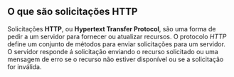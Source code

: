 ## O que são solicitações HTTP

Solicitações **HTTP**, ou **Hypertext Transfer Protocol**, são uma forma de pedir a um servidor para fornecer ou atualizar recursos.
O protocolo *HTTP* define um conjunto de métodos para enviar solicitações para um servidor.
O servidor responde á solicitação enviando o recurso solicitado ou uma mensagem de erro se o recurso não estiver disponível ou se a solicitação for inválida.